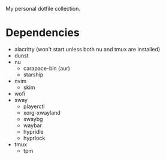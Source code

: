 My personal dotfile collection.

# Dependencies

- alacritty (won't start unless both nu and tmux are installed)
- dunst
- nu
  - carapace-bin (aur)
  - starship
- nvim
  - skim
- wofi
- sway
  - playerctl
  - xorg-xwayland
  - swaybg
  - waybar
  - hypridle
  - hyprlock
- tmux
  - tpm

